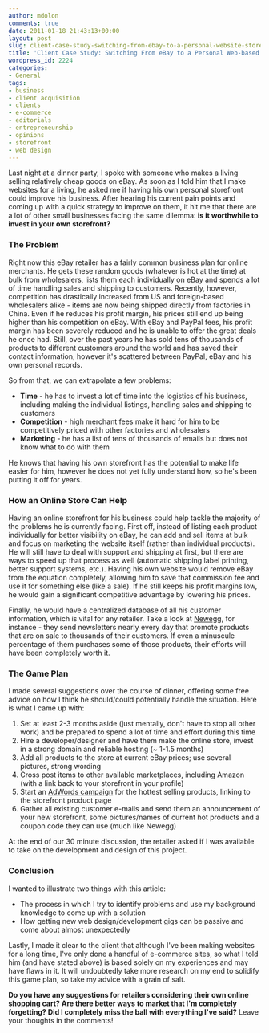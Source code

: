 ```yaml
---
author: mdolon
comments: true
date: 2011-01-18 21:43:13+00:00
layout: post
slug: client-case-study-switching-from-ebay-to-a-personal-website-storefront
title: 'Client Case Study: Switching From eBay to a Personal Web-based Storefront'
wordpress_id: 2224
categories:
- General
tags:
- business
- client acquisition
- clients
- e-commerce
- editorials
- entrepreneurship
- opinions
- storefront
- web design
---
```


Last night at a dinner party, I spoke with someone who makes a living selling relatively cheap goods on eBay.  As soon as I told him that I make websites for a living, he asked me if having his own personal storefront could improve his business.  After hearing his current pain points and coming up with a quick strategy to improve on them, it hit me that there are a lot of other small businesses facing the same dilemma: **is it worthwhile to invest in your own storefront?**

### The Problem

Right now this eBay retailer has a fairly common business plan for online merchants.  He gets these random goods (whatever is hot at the time) at bulk from wholesalers, lists them each individually on eBay and spends a lot of time handling sales and shipping to customers.  Recently, however, competition has drastically increased from US and foreign-based wholesalers alike - items are now being shipped directly from factories in China.  Even if he reduces his profit margin, his prices still end up being higher than his competition on eBay.  With eBay and PayPal fees, his profit margin has been severely reduced and he is unable to offer the great deals he once had.  Still, over the past years he has sold tens of thousands of products to different customers around the world and has saved their contact information, however it's scattered between PayPal, eBay and his own personal records.

So from that, we can extrapolate a few problems:

  * **Time** - he has to invest a lot of time into the logistics of his business, including making the individual listings, handling sales and shipping to customers
  * **Competition** - high merchant fees make it hard for him to be competitively priced with other factories and wholesalers
  * **Marketing** - he has a list of tens of thousands of emails but does not know what to do with them

He knows that having his own storefront has the potential to make life easier for him, however he does not yet fully understand how, so he's been putting it off for years.

### How an Online Store Can Help

Having an online storefront for his business could help tackle the majority of the problems he is currently facing.  First off, instead of listing each product individually for better visibility on eBay, he can add and sell items at bulk and focus on marketing the website itself (rather than individual products).  He will still have to deal with support and shipping at first, but there are ways to speed up that process as well (automatic shipping label printing, better support systems, etc.).  Having his own website would remove eBay from the equation completely, allowing him to save that commission fee and use it for something else (like a sale).  If he still keeps his profit margins low, he would gain a significant competitive advantage by lowering his prices.

Finally, he would have a centralized database of all his customer information, which is vital for any retailer.  Take a look at [Newegg](http://www.newegg.com/), for instance - they send newsletters nearly every day that promote products that are on sale to thousands of their customers.  If even a minuscule percentage of them purchases some of those products, their efforts will have been completely worth it.

### The Game Plan

I made several suggestions over the course of dinner, offering some free advice on how I think he should/could potentially handle the situation.  Here is what I came up with:

  1. Set at least 2-3 months aside (just mentally, don't have to stop all other work) and be prepared to spend a lot of time and effort during this time
  2. Hire a developer/designer and have them make the online store, invest in a strong domain and reliable hosting (~ 1-1.5 months)
  3. Add all products to the store at current eBay prices; use several pictures, strong wording
  4. Cross post items to other available marketplaces, including Amazon (with a link back to your storefront in your profile)
  5. Start an [AdWords campaign](https://adwords.google.com/) for the hottest selling products, linking to the storefront product page
  6. Gather all existing customer e-mails and send them an announcement of your new storefront, some pictures/names of current hot products and a coupon code they can use (much like Newegg)

At the end of our 30 minute discussion, the retailer asked if I was available to take on the development and design of this project.

### Conclusion

I wanted to illustrate two things with this article:

  * The process in which I try to identify problems and use my background knowledge to come up with a solution
  * How getting new web design/development gigs can be passive and come about almost unexpectedly

Lastly, I made it clear to the client that although I've been making websites for a long time, I've only done a handful of e-commerce sites, so what I told him (and have stated above) is based solely on my experiences and may have flaws in it.  It will undoubtedly take more research on my end to solidify this game plan, so take my advice with a grain of salt.

**Do you have any suggestions for retailers considering their own online shopping cart?  Are there better ways to market that I'm completely forgetting?  Did I completely miss the ball with everything I've said?**  Leave your thoughts in the comments!